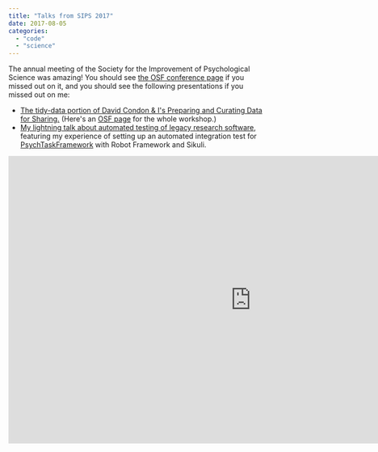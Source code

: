 ```yaml
---
title: "Talks from SIPS 2017"
date: 2017-08-05
categories:
  - "code"
  - "science"
---
```


The annual meeting of the Society for the Improvement of Psychological Science was amazing! You should see [the OSF conference page](https://osf.io/jtcu9/) if you missed out on it, and you should see the following presentations if you missed out on me:

- [The tidy-data portion of David Condon & I's Preparing and Curating Data for Sharing.](http://simon.podhajsky.net/sips-2017-curation/) (Here's an [OSF page](https://osf.io/p7zv3/) for the whole workshop.)
- [My lightning talk about automated testing of legacy research software](https://docs.google.com/presentation/d/1LvFHVHafyie5NgcQH5rWhk9vQLfnoZW1tcnkqWmvk6U/edit?usp=sharing), featuring my experience of setting up an automated integration test for [PsychTaskFramework](github.com/YaleDecisionNeuro/PsychTaskFramework) with Robot Framework and Sikuli.

<iframe src="https://docs.google.com/presentation/d/e/2PACX-1vQTc5VajwxkJkDGhZJO5WFRWKPhYyLmj8WvSVhwXkoyx3cpXiKdv2rjDgdkf0eRun04iyLXRvWh3g-6/embed?start=false&amp;loop=true&amp;delayms=5000" frameborder="0" width="960" height="569" allowfullscreen="true" mozallowfullscreen="true" webkitallowfullscreen="true"></iframe>
